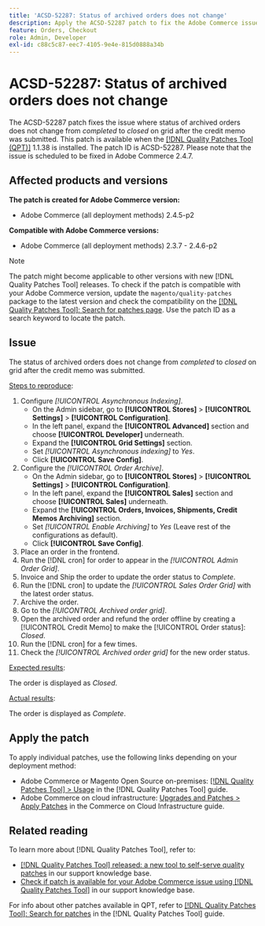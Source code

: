 ```yaml
---
title: 'ACSD-52287: Status of archived orders does not change'
description: Apply the ACSD-52287 patch to fix the Adobe Commerce issue where the status of archived orders does not change from *completed* to *closed* on grid after the credit memo was submitted.
feature: Orders, Checkout
role: Admin, Developer
exl-id: c88c5c87-eec7-4105-9e4e-815d0888a34b
---
```

# ACSD-52287: Status of archived orders does not change

The ACSD-52287 patch fixes the issue where status of archived orders does not change from *completed* to *closed* on grid after the credit memo was submitted. This patch is available when the [[!DNL Quality Patches Tool (QPT)]](/help/announcements/adobe-commerce-announcements/magento-quality-patches-released-new-tool-to-self-serve-quality-patches.md) 1.1.38 is installed. The patch ID is ACSD-52287. Please note that the issue is scheduled to be fixed in Adobe Commerce 2.4.7.

## Affected products and versions

**The patch is created for Adobe Commerce version:**

* Adobe Commerce (all deployment methods) 2.4.5-p2

**Compatible with Adobe Commerce versions:**

* Adobe Commerce (all deployment methods) 2.3.7 - 2.4.6-p2

>[!NOTE]
>
>The patch might become applicable to other versions with new [!DNL Quality Patches Tool] releases. To check if the patch is compatible with your Adobe Commerce version, update the `magento/quality-patches` package to the latest version and check the compatibility on the [[!DNL Quality Patches Tool]: Search for patches page](https://experienceleague.adobe.com/tools/commerce-quality-patches/index.html). Use the patch ID as a search keyword to locate the patch.

## Issue

The status of archived orders does not change from *completed* to *closed* on grid after the credit memo was submitted.

<u>Steps to reproduce</u>:

1. Configure *[!UICONTROL Asynchronous Indexing]*.
   * On the Admin sidebar, go to **[!UICONTROL Stores]** > **[!UICONTROL Settings]** > **[!UICONTROL Configuration]**.
   * In the left panel, expand the **[!UICONTROL Advanced]** section and choose **[!UICONTROL Developer]** underneath.
   * Expand the **[!UICONTROL Grid Settings]** section.
   * Set *[!UICONTROL Asynchronous indexing]* to *Yes*.
   * Click **[!UICONTROL Save Config]**.
1. Configure the *[!UICONTROL Order Archive]*.
   * On the Admin sidebar, go to **[!UICONTROL Stores]** > **[!UICONTROL Settings]** > **[!UICONTROL Configuration]**.
   * In the left panel, expand the **[!UICONTROL Sales]** section and choose **[!UICONTROL Sales]** underneath.
   * Expand the **[!UICONTROL Orders, Invoices, Shipments, Credit Memos Archiving]** section.
   * Set *[!UICONTROL Enable Archiving]* to *Yes* (Leave rest of the configurations as default).
   * Click **[!UICONTROL Save Config]**.
1. Place an order in the frontend.
1. Run the [!DNL cron]  for order to appear in the *[!UICONTROL Admin Order Grid]*.
1. Invoice and Ship the order to update the order status to *Complete*.
1. Run the [!DNL cron]  to update the *[!UICONTROL Sales Order Grid]* with the latest order status.
1. Archive the order.
1. Go to the *[!UICONTROL Archived order grid]*.
1. Open the archived order and refund the order offline by creating a [!UICONTROL Credit Memo] to make the [!UICONTROL Order status]: *Closed*.
1. Run the [!DNL cron] for a few times.
1. Check the *[!UICONTROL Archived order grid]* for the new order status.

<u>Expected results</u>:

The order is displayed as *Closed*.
    
<u>Actual results</u>:

The order is displayed as *Complete*.

## Apply the patch

To apply individual patches, use the following links depending on your deployment method:

* Adobe Commerce or Magento Open Source on-premises: [[!DNL Quality Patches Tool] > Usage](https://experienceleague.adobe.com/docs/commerce-operations/tools/quality-patches-tool/usage.html) in the [!DNL Quality Patches Tool] guide.
* Adobe Commerce on cloud infrastructure: [Upgrades and Patches > Apply Patches](https://experienceleague.adobe.com/docs/commerce-cloud-service/user-guide/develop/upgrade/apply-patches.html) in the Commerce on Cloud Infrastructure guide.

## Related reading

To learn more about [!DNL Quality Patches Tool], refer to:

* [[!DNL Quality Patches Tool] released: a new tool to self-serve quality patches](/help/announcements/adobe-commerce-announcements/magento-quality-patches-released-new-tool-to-self-serve-quality-patches.md) in our support knowledge base.
* [Check if patch is available for your Adobe Commerce issue using [!DNL Quality Patches Tool]](/help/support-tools/patches-available-in-qpt-tool/check-patch-for-magento-issue-with-magento-quality-patches.md) in our support knowledge base.

For info about other patches available in QPT, refer to [[!DNL Quality Patches Tool]: Search for patches](https://experienceleague.adobe.com/tools/commerce-quality-patches/index.html) in the [!DNL Quality Patches Tool] guide.
